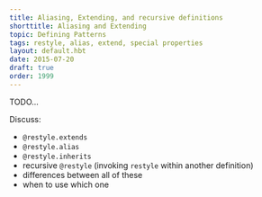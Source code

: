 ```yaml
---
title: Aliasing, Extending, and recursive definitions
shorttitle: Aliasing and Extending
topic: Defining Patterns
tags: restyle, alias, extend, special properties
layout: default.hbt
date: 2015-07-20
draft: true
order: 1999
---
```


TODO...

Discuss:
- `@restyle.extends`
- `@restyle.alias`
- `@restyle.inherits`
- recursive `@restyle` (invoking `restyle` within another definition)
- differences between all of these
- when to use which one